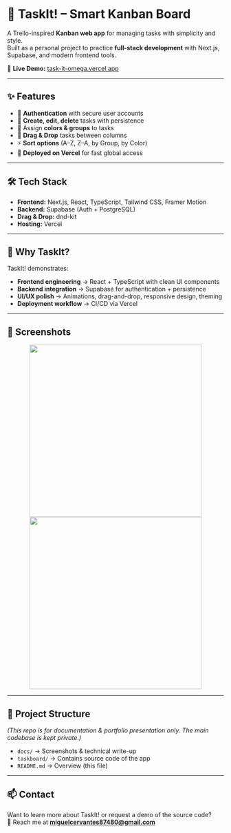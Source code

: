 # 🧠 TaskIt! – Smart Kanban Board

A Trello-inspired **Kanban web app** for managing tasks with simplicity and style.  
Built as a personal project to practice **full-stack development** with Next.js, Supabase, and modern frontend tools.

🔗 **Live Demo:** [task-it-omega.vercel.app](https://task-it-omega.vercel.app)

---

## ✨ Features
- 🔐 **Authentication** with secure user accounts  
- 📝 **Create, edit, delete** tasks with persistence  
- 🎨 Assign **colors & groups** to tasks  
- 🔄 **Drag & Drop** tasks between columns  
- ⚡ **Sort options** (A–Z, Z–A, by Group, by Color)  
- 🚀 **Deployed on Vercel** for fast global access  

---

## 🛠️ Tech Stack
- **Frontend:** Next.js, React, TypeScript, Tailwind CSS, Framer Motion  
- **Backend:** Supabase (Auth + PostgreSQL)  
- **Drag & Drop:** dnd-kit  
- **Hosting:** Vercel  

---

## 📖 Why TaskIt?
TaskIt! demonstrates:
- **Frontend engineering** → React + TypeScript with clean UI components  
- **Backend integration** → Supabase for authentication + persistence  
- **UI/UX polish** → Animations, drag-and-drop, responsive design, theming  
- **Deployment workflow** → CI/CD via Vercel  

---

## 📸 Screenshots
<p align="center">
  <img src="docs/screenshot-board.png" width="400"/>
  <img src="docs/screenshot-darkmode.png" width="400"/>
</p>

---

## 📂 Project Structure
*(This repo is for documentation & portfolio presentation only. The main codebase is kept private.)*

- `docs/` → Screenshots & technical write-up
- `taskboard/` → Contains source code of the app
- `README.md` → Overview (this file)  

---

## 📫 Contact
Want to learn more about TaskIt! or request a demo of the source code?  
📧 Reach me at **miguelcervantes87480@gmail.com**  


